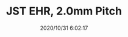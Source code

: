 ﻿---
layout: post 
title: JST EHR, 2.0mm Pitch
tags: EH
categories: housing-terminal
overview: JST EHR, 2.0mm Pitch
series: EH
part_number: 4-200-000
thumb_img: static/202010/465-thumb-20201031140303.jpg
image: static/202010/465-20201031140303.jpg
date: 2020/10/31 6:02:17
---



